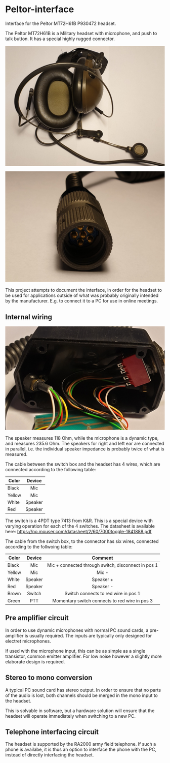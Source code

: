 # Peltor-interface
Interface for the Peltor MT72H61B P930472 headset.

The Peltor MT72H61B is a Military headset with microphone, and push to talk button. It has a special highly rugged connector.


![Headset overview](https://raw.githubusercontent.com/gbThreepwood/Peltor-interface/master/images/headset_overview.jpg "Headset overview")




![Connector](https://raw.githubusercontent.com/gbThreepwood/Peltor-interface/master/images/connector.jpg "Connector")

This project attempts to document the interface, in order for the headset to be used for applications outside of what was probably originally intended by the manufacturer. E.g. to connect it to a PC for use in online meetings.

## Internal wiring


![Connection box](https://raw.githubusercontent.com/gbThreepwood/Peltor-interface/master/images/connection_box.jpg "Connection box")

The speaker measures 118 Ohm, while the microphone is a dynamic type, and measures 235.6 Ohm. The speakers for right and left ear are connected in parallel, i.e. the individual speaker impedance is probably twice of what is measured.


The cable between the switch box and the headset has 4 wires, which are connected according to the following table:

| Color         | Device        |
| ------------- |:-------------:|
| Black         | Mic           |
| Yellow        | Mic           |
| White         | Speaker       |
| Red           | Speaker       |
 
The switch is a 4PDT type 7413 from K&R. This is a special device with varying operation for each of the 4 switches. The datasheet is available here: https://no.mouser.com/datasheet/2/60/7000toggle-1841888.pdf

The cable from the switch box, to the connector has six wires, connected
according to the follwoing table:

| Color         | Device        | Comment                                                |
| ------------- |:-------------:|:-------------:                                         |
| Black         | Mic           | Mic + connected through switch, disconnect in pos 1    |
| Yellow        | Mic           | Mic -                                                  |
| White         | Speaker       | Speaker +                                              |
| Red           | Speaker       | Speaker -                                              |
| Brown         | Switch        | Switch connects to red wire in pos 1                   |
| Green         | PTT           | Momentary switch connects to red wire in pos 3         |
 

## Pre amplifier circuit

In order to use dynamic microphones with normal PC sound cards, a pre-amplifier
is usually required. The inputs are typically only designed for electret
microphones.

If used with the microphone input, this can be as simple as a single transistor, common emitter amplifier. For low
noise however a slightly more elaborate design is required.

## Stereo to mono conversion

A typical PC sound card has stereo output. In order to ensure that no parts of
the audio is lost, both channels should be merged in the mono input to the
headset.

This is solvable in software, but a hardware solution will ensure that the
headset will operate immediately when switching to a new PC.


## Telephone interfacing circuit

The headset is supported by the RA2000 army field telephone. If such a phone is
availabe, it is thus an option to interface the phone with the PC, instead of directly interfacing the headset.

